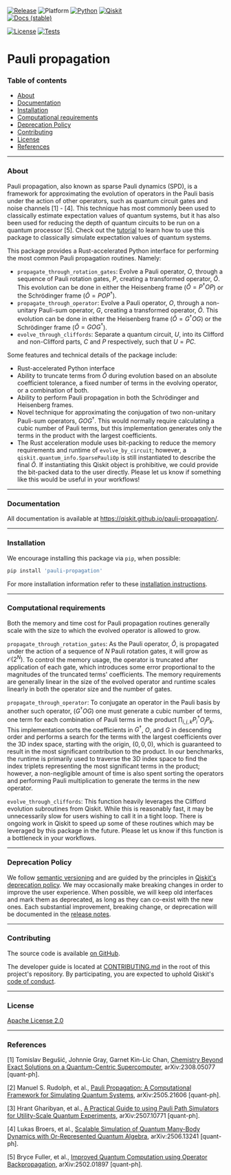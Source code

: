 <!-- SHIELDS -->
<div align="left">

  [![Release](https://img.shields.io/pypi/v/pauli-propagation.svg?label=Release)](https://github.com/Qiskit/pauli-propagation/releases)
  ![Platform](https://img.shields.io/badge/%F0%9F%92%BB_Platform-Linux%20%7C%20macOS-blue)
  [![Python](https://img.shields.io/pypi/pyversions/pauli-propagation?label=Python&logo=python)](https://www.python.org/)
  [![Qiskit](https://img.shields.io/badge/Qiskit%20-%20%3E%3D1.2%20-%20%236133BD?logo=Qiskit)](https://github.com/Qiskit/qiskit)
<br />
  [![Docs (stable)](https://img.shields.io/badge/%F0%9F%93%84%20Docs-stable-blue.svg)](https://qiskit.github.io/pauli-propagation/)
  <!-- [![DOI](https://zenodo.org/badge/DOI/TODO](https://zenodo.org/doi/TODO -->
  [![License](https://img.shields.io/github/license/Qiskit/pauli-propagation?label=License)](LICENSE.txt)
  [![Tests](https://github.com/Qiskit/pauli-propagation/actions/workflows/test_latest_versions.yml/badge.svg)](https://github.com/Qiskit/pauli-propagation/actions/workflows/test_latest_versions.yml)

# Pauli propagation

### Table of contents

* [About](#about)
* [Documentation](#documentation)
* [Installation](#installation)
* [Computational requirements](#computational-requirements)
* [Deprecation Policy](#deprecation-policy)
* [Contributing](#contributing)
* [License](#license)
* [References](#references)

----------------------------------------------------------------------------------------------------

### About

Pauli propagation, also known as sparse Pauli dynamics (SPD), is a framework for approximating the
evolution of operators in the Pauli basis under the action of other operators, such as quantum
circuit gates and noise channels [1] - [4]. This technique has most commonly been used to classically estimate
expectation values of quantum systems, but it has also been used for reducing the depth of quantum
circuits to be run on a quantum processor [5]. Check out the [tutorial](https://github.com/Qiskit/pauli-propagation/blob/main/docs/tutorials/do_something.ipynb) to learn how to use
this package to classically simulate expectation values of quantum systems.

This package provides a Rust-accelerated Python interface for performing the most common Pauli
propagation routines. Namely:

- ``propagate_through_rotation_gates``: Evolve a Pauli operator, $O$, through a sequence of Pauli rotation
    gates, $P$, creating a transformed operator, $\tilde{O}$. This evolution can be done in either
    the Heisenberg frame ($\tilde{O} = P^{\dagger}OP$) or the Schrödinger frame ($\tilde{O} = POP^{\dagger}$).
- ``propagate_through_operator``: Evolve a Pauli operator, $O$, through a non-unitary Pauli-sum operator, $G$,
    creating a transformed operator, $\tilde{O}$. This evolution can be done in either the
    Heisenberg frame ($\tilde{O} = G^{\dagger}OG$) or the Schrödinger frame ($\tilde{O} = GOG^{\dagger}$).
- ``evolve_through_cliffords``: Separate a quantum circuit, $U$, into its Clifford and non-Clifford
    parts, $C$ and $P$ respectively, such that $U = PC$.

Some features and technical details of the package include:

- Rust-accelerated Python interface
- Ability to truncate terms from $\tilde{O}$ during evolution based on an absolute coefficient
    tolerance, a fixed number of terms in the evolving operator, or a combination of both.
- Ability to perform Pauli propagation in both the Schrödinger and Heisenberg frames.
- Novel technique for approximating the conjugation of two non-unitary Pauli-sum operators, $G O G^{\dagger}$.
    This would normally require calculating a cubic number of Pauli terms, but this implementation
    generates only the terms in the product with the largest coefficients.
- The Rust acceleration module uses bit-packing to reduce the memory requirements and runtime of
    ``evolve_by_circuit``; however, a ``qiskit.quantum_info.SparsePauliOp`` is still instantiated to
    describe the final $\tilde{O}$. If instantiating this Qiskit object is prohibitive, we could
    provide the bit-packed data to the user directly. Please let us know if something like this
    would be useful in your workflows!


----------------------------------------------------------------------------------------------------

### Documentation

All documentation is available at https://qiskit.github.io/pauli-propagation/.

----------------------------------------------------------------------------------------------------

### Installation

We encourage installing this package via `pip`, when possible:

```bash
pip install 'pauli-propagation'
```

For more installation information refer to these [installation instructions](docs/install.rst).

----------------------------------------------------------------------------------------------------

### Computational requirements

Both the memory and time cost for Pauli propagation routines generally scale with the size to which
the evolved operator is allowed to grow.

``propagate_through_rotation_gates``: As the Pauli operator, $\tilde{O}$, is propagated under the
action of a sequence of $N$ Pauli rotation gates, it will grow as $\mathcal{O}(2^{N})$. To control
the memory usage, the operator is truncated after application of each gate, which introduces some
error proportional to the magnitudes of the truncated terms' coefficients. The memory requirements
are generally linear in the size of the evolved operator and runtime scales linearly in both the
operator size and the number of gates.

``propagate_through_operator``: To conjugate an operator in the Pauli basis by another such operator,
($G^{\dagger}OG$) one must generate a cubic number of terms, one term for each combination of Pauli
terms in the product $\prod_{i,j,k} P_i^{\dagger} O_j P_k$. This implementation sorts the coefficients in
$G^{\dagger}$, $O$, and $G$ in descending order and performs a search for the terms with the largest
coefficients over the 3D index space, starting with the origin, $(0, 0, 0)$, which is guaranteed
to result in the most significant contribution to the product. In our benchmarks, the runtime is
primarily used to traverse the 3D index space to find the index triplets representing the most
significant terms in the product; however, a non-negligible amount of time is also spent sorting
the operators and performing Pauli multiplication to generate the terms in the new operator.

``evolve_through_cliffords``: This function heavily leverages the Clifford evolution subroutines
from Qiskit. While this is reasonably fast, it may be unnecessarily slow for users wishing to call
it in a tight loop. There is ongoing work in Qiskit to speed up some of these routines which may
be leveraged by this package in the future. Please let us know if this function is a bottleneck in
your workflows.

----------------------------------------------------------------------------------------------------

### Deprecation Policy

We follow [semantic versioning](https://semver.org/) and are guided by the principles in
[Qiskit's deprecation policy](https://github.com/Qiskit/qiskit/blob/main/DEPRECATION.md).
We may occasionally make breaking changes in order to improve the user experience.
When possible, we will keep old interfaces and mark them as deprecated, as long as they can co-exist with the
new ones.
Each substantial improvement, breaking change, or deprecation will be documented in the
[release notes](https://qiskit.github.io/pauli-propagation/release-notes.html).

----------------------------------------------------------------------------------------------------

### Contributing

The source code is available [on GitHub](https://github.com/Qiskit/pauli-propagation).

The developer guide is located at [CONTRIBUTING.md](https://github.com/Qiskit/pauli-propagation/blob/main/CONTRIBUTING.md)
in the root of this project's repository.
By participating, you are expected to uphold Qiskit's [code of conduct](https://github.com/Qiskit/qiskit/blob/main/CODE_OF_CONDUCT.md).

----------------------------------------------------------------------------------------------------

### License

[Apache License 2.0](LICENSE.txt)

----------------------------------------------------------------------------------------------------

### References

[1] Tomislav Begušić, Johnnie Gray, Garnet Kin-Lic Chan, [Chemistry Beyond Exact Solutions on a Quantum-Centric Supercomputer](https://arxiv.org/abs/2308.05077), arXiv:2308.05077 [quant-ph].

[2] Manuel S. Rudolph, et al., [Pauli Propagation: A Computational Framework for Simulating Quantum Systems](https://arxiv.org/abs/2505.21606), arXiv:2505.21606 [quant-ph].

[3] Hrant Gharibyan, et al., [A Practical Guide to using Pauli Path Simulators for Utility-Scale Quantum Experiments](https://arxiv.org/abs/2507.10771), arXiv:2507.10771 [quant-ph].

[4] Lukas Broers, et al., [Scalable Simulation of Quantum Many-Body Dynamics with Or-Represented Quantum Algebra](https://arxiv.org/abs/2506.13241), arXiv:2506.13241 [quant-ph].

[5] Bryce Fuller, et al., [Improved Quantum Computation using Operator Backpropagation](https://arxiv.org/abs/2502.01897), arXiv:2502.01897 [quant-ph].
